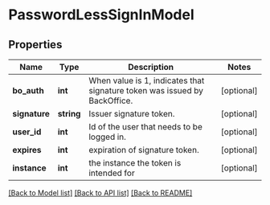 # PasswordLessSignInModel

## Properties
Name | Type | Description | Notes
------------ | ------------- | ------------- | -------------
**bo_auth** | **int** | When value is 1, indicates that signature token was issued by BackOffice. | [optional] 
**signature** | **string** | Issuer signature token. | [optional] 
**user_id** | **int** | Id of the user that needs to be logged in. | [optional] 
**expires** | **int** | expiration of signature token. | [optional] 
**instance** | **int** | the instance the token is intended for | [optional] 

[[Back to Model list]](../README.md#documentation-for-models) [[Back to API list]](../README.md#documentation-for-api-endpoints) [[Back to README]](../README.md)


